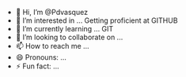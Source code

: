 - 👋 Hi, I’m @Pdvasquez
- 👀 I’m interested in ... Getting proficient at GITHUB
- 🌱 I’m currently learning ... GIT
- 💞️ I’m looking to collaborate on ...
- 📫 How to reach me ...
- 😄 Pronouns: ...
- ⚡ Fun fact: ...

<!---
Pdvasquez/Pdvasquez is a ✨ special ✨ repository because its `README.md` (this file) appears on your GitHub profile.
You can click the Preview link to take a look at your changes.
--->
